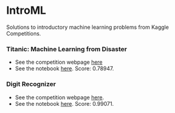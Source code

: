 # IntroML
Solutions to introductory machine learning problems from Kaggle Competitions.

### Titanic: Machine Learning from Disaster
* See the competition webpage [here](https://www.kaggle.com/c/titanic)
* See the notebook [here](titanic/titanic.ipynb). Score: 0.78947.

### Digit Recognizer
* See the competition webpage [here](https://www.kaggle.com/c/digit-recognizer).
* See the notebook [here](digit-recognizer/digit-recognizer.ipynb). Score: 0.99071.

